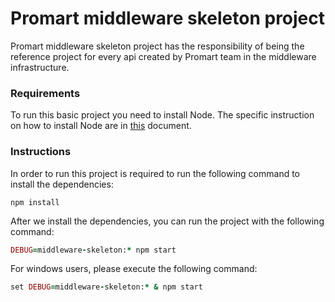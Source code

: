 # Promart middleware skeleton project

Promart middleware skeleton project has the responsibility of being the reference project
for every api created by Promart team in the middleware infrastructure.

### Requirements

To run this basic project you need to install Node. The specific instruction on how to
install Node are in [this](https://nodejs.org/en/download/package-manager) document.

### Instructions

In order to run this project is required to run the following command to install the dependencies:
```
npm install
```

After we install the dependencies, you can run the project with the following command:
```Ruby
DEBUG=middleware-skeleton:* npm start
```

For windows users, please execute the following command:
```Ruby
set DEBUG=middleware-skeleton:* & npm start
```
